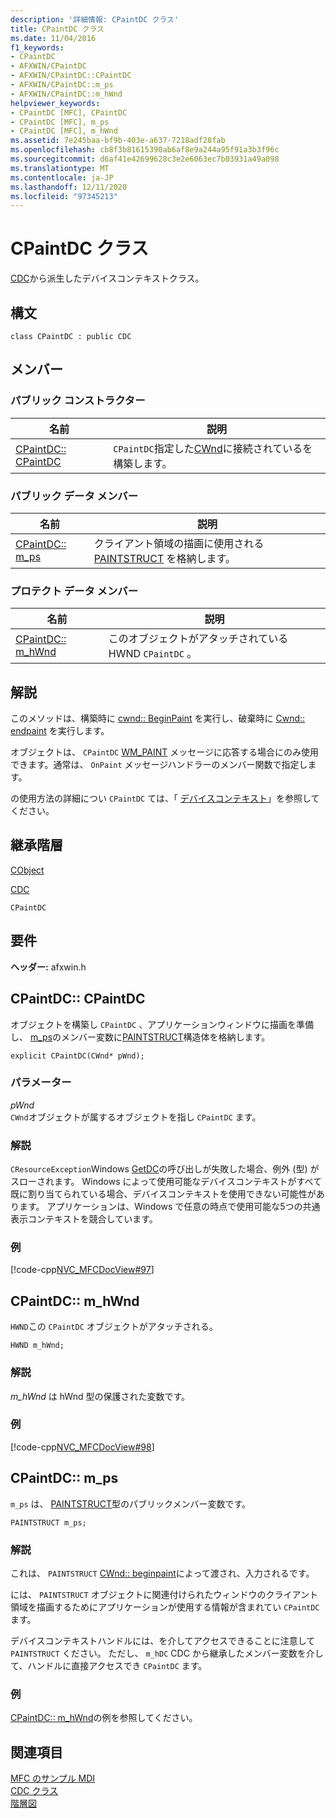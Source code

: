 ```yaml
---
description: '詳細情報: CPaintDC クラス'
title: CPaintDC クラス
ms.date: 11/04/2016
f1_keywords:
- CPaintDC
- AFXWIN/CPaintDC
- AFXWIN/CPaintDC::CPaintDC
- AFXWIN/CPaintDC::m_ps
- AFXWIN/CPaintDC::m_hWnd
helpviewer_keywords:
- CPaintDC [MFC], CPaintDC
- CPaintDC [MFC], m_ps
- CPaintDC [MFC], m_hWnd
ms.assetid: 7e245baa-bf9b-403e-a637-7218adf28fab
ms.openlocfilehash: cb8f3b81615390ab6af8e9a244a95f91a3b3f96c
ms.sourcegitcommit: d6af41e42699628c3e2e6063ec7b03931a49a098
ms.translationtype: MT
ms.contentlocale: ja-JP
ms.lasthandoff: 12/11/2020
ms.locfileid: "97345213"
---
```

# <a name="cpaintdc-class"></a>CPaintDC クラス

[CDC](../../mfc/reference/cdc-class.md)から派生したデバイスコンテキストクラス。

## <a name="syntax"></a>構文

```
class CPaintDC : public CDC
```

## <a name="members"></a>メンバー

### <a name="public-constructors"></a>パブリック コンストラクター

|名前|説明|
|----------|-----------------|
|[CPaintDC:: CPaintDC](#cpaintdc)|`CPaintDC`指定した[CWnd](../../mfc/reference/cwnd-class.md)に接続されているを構築します。|

### <a name="public-data-members"></a>パブリック データ メンバー

|名前|説明|
|----------|-----------------|
|[CPaintDC:: m_ps](#m_ps)|クライアント領域の描画に使用される [PAINTSTRUCT](/windows/win32/api/winuser/ns-winuser-paintstruct) を格納します。|

### <a name="protected-data-members"></a>プロテクト データ メンバー

|名前|説明|
|----------|-----------------|
|[CPaintDC:: m_hWnd](#m_hwnd)|このオブジェクトがアタッチされている HWND `CPaintDC` 。|

## <a name="remarks"></a>解説

このメソッドは、構築時に [cwnd:: BeginPaint](../../mfc/reference/cwnd-class.md#beginpaint) を実行し、破棄時に [Cwnd:: endpaint](../../mfc/reference/cwnd-class.md#endpaint) を実行します。

オブジェクトは、 `CPaintDC` [WM_PAINT](/windows/win32/gdi/wm-paint) メッセージに応答する場合にのみ使用できます。通常は、 `OnPaint` メッセージハンドラーのメンバー関数で指定します。

の使用方法の詳細につい `CPaintDC` ては、「 [デバイスコンテキスト](../../mfc/device-contexts.md)」を参照してください。

## <a name="inheritance-hierarchy"></a>継承階層

[CObject](../../mfc/reference/cobject-class.md)

[CDC](../../mfc/reference/cdc-class.md)

`CPaintDC`

## <a name="requirements"></a>要件

**ヘッダー:** afxwin.h

## <a name="cpaintdccpaintdc"></a><a name="cpaintdc"></a> CPaintDC:: CPaintDC

オブジェクトを構築し `CPaintDC` 、アプリケーションウィンドウに描画を準備し、 [m_ps](#m_ps)のメンバー変数に[PAINTSTRUCT](/windows/win32/api/winuser/ns-winuser-paintstruct)構造体を格納します。

```
explicit CPaintDC(CWnd* pWnd);
```

### <a name="parameters"></a>パラメーター

*pWnd*<br/>
`CWnd`オブジェクトが属するオブジェクトを指し `CPaintDC` ます。

### <a name="remarks"></a>解説

`CResourceException`Windows [GetDC](/windows/win32/api/winuser/nf-winuser-getdc)の呼び出しが失敗した場合、例外 (型) がスローされます。 Windows によって使用可能なデバイスコンテキストがすべて既に割り当てられている場合、デバイスコンテキストを使用できない可能性があります。 アプリケーションは、Windows で任意の時点で使用可能な5つの共通表示コンテキストを競合しています。

### <a name="example"></a>例

[!code-cpp[NVC_MFCDocView#97](../../mfc/codesnippet/cpp/cpaintdc-class_1.cpp)]

## <a name="cpaintdcm_hwnd"></a><a name="m_hwnd"></a> CPaintDC:: m_hWnd

`HWND`この `CPaintDC` オブジェクトがアタッチされる。

```
HWND m_hWnd;
```

### <a name="remarks"></a>解説

*m_hWnd* は hWnd 型の保護された変数です。

### <a name="example"></a>例

[!code-cpp[NVC_MFCDocView#98](../../mfc/codesnippet/cpp/cpaintdc-class_2.cpp)]

## <a name="cpaintdcm_ps"></a><a name="m_ps"></a> CPaintDC:: m_ps

`m_ps` は、 [PAINTSTRUCT](/windows/win32/api/winuser/ns-winuser-paintstruct)型のパブリックメンバー変数です。

```
PAINTSTRUCT m_ps;
```

### <a name="remarks"></a>解説

これは、 `PAINTSTRUCT` [CWnd:: beginpaint](../../mfc/reference/cwnd-class.md#beginpaint)によって渡され、入力されるです。

には、 `PAINTSTRUCT` オブジェクトに関連付けられたウィンドウのクライアント領域を描画するためにアプリケーションが使用する情報が含まれてい `CPaintDC` ます。

デバイスコンテキストハンドルには、を介してアクセスできることに注意して `PAINTSTRUCT` ください。 ただし、 `m_hDC` CDC から継承したメンバー変数を介して、ハンドルに直接アクセスでき `CPaintDC` ます。

### <a name="example"></a>例

  [CPaintDC:: m_hWnd](#m_hwnd)の例を参照してください。

## <a name="see-also"></a>関連項目

[MFC のサンプル MDI](../../overview/visual-cpp-samples.md)<br/>
[CDC クラス](../../mfc/reference/cdc-class.md)<br/>
[階層図](../../mfc/hierarchy-chart.md)
